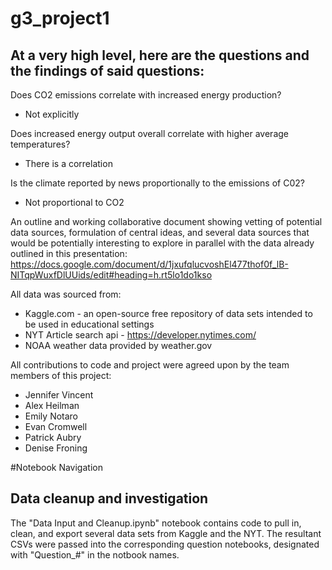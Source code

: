 # g3_project1

## At a very high level, here are the questions and the findings of said questions: 
Does CO2 emissions correlate with increased energy production?
 - Not explicitly
 
Does increased energy output overall correlate with higher average temperatures?
 - There is a correlation
 
Is the climate reported by news proportionally to the emissions of C02?
 - Not proportional to CO2

An outline and working collaborative document showing vetting of potential data sources, formulation of central ideas, and several data sources that would be potentially interesting to explore in parallel with the data already outlined in this presentation: 
https://docs.google.com/document/d/1jxufqlucvoshEl477thof0f_lB-NITqpWuxfDlUUids/edit#heading=h.rt5lo1do1kso

All data was sourced from:
- Kaggle.com - an open-source free repository of data sets intended to be used in educational settings
- NYT Article search api - https://developer.nytimes.com/
- NOAA weather data provided by weather.gov

All contributions to code and project were agreed upon by the team members of this project: 
- Jennifer Vincent
- Alex Heilman
- Emily Notaro 
- Evan Cromwell
- Patrick Aubry
- Denise Froning

#Notebook Navigation
## Data cleanup and investigation
The "Data Input and Cleanup.ipynb" notebook contains code to pull in, clean, and export several data sets from Kaggle and the NYT. The resultant CSVs were passed into the corresponding question notebooks, designated with "Question_#" in the notbook names.
